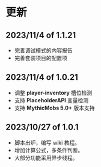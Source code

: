 # 更新

## 2023/11/4 of 1.1.21

* 完善调试模式的内容报告
* 完善套装项目的配置项

## 2023/11/4 of 1.0.21

* 调整 **player-inventory** 槽位检测
* 支持 **PlaceholderAPI** 变量检测
* 支持 **MythicMobs 5.0+** 版本支持

## 2023/10/27 of 1.0.1

* 脚本出炉，编写 wiki 教程。  
* 增加计算公式，多条件判断。
* 大部分功能采用异步线程。  
